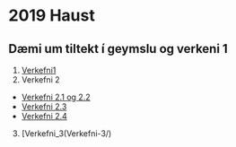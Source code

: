 # 2019 Haust 
## Dæmi um tiltekt í geymslu og verkeni 1

1. [Verkefni1](#)
2. Verkefni 2
  * [Verkefni 2.1 og 2.2](Verkenfi_2/verkefni-21/)
  * [Verkefni 2.3](verkefni-23)
  * [Verkefni 2.4](Verkefni_2/verkefni-24/)
3. [Verkefni_3(Verkefni-3/)
